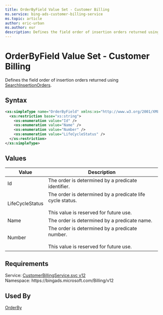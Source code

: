 ```yaml
---
title: OrderByField Value Set - Customer Billing
ms.service: bing-ads-customer-billing-service
ms.topic: article
author: eric-urban
ms.author: eur
description: Defines the field order of insertion orders returned using SearchInsertionOrders.
---
```

# OrderByField Value Set - Customer Billing
Defines the field order of insertion orders returned using [SearchInsertionOrders](searchinsertionorders.md).

## Syntax
```xml
<xs:simpleType name="OrderByField" xmlns:xs="http://www.w3.org/2001/XMLSchema">
  <xs:restriction base="xs:string">
    <xs:enumeration value="Id" />
    <xs:enumeration value="Name" />
    <xs:enumeration value="Number" />
    <xs:enumeration value="LifeCycleStatus" />
  </xs:restriction>
</xs:simpleType>
```

## <a name="values"></a>Values

|Value|Description|
|-----------|---------------|
|<a name="id"></a>Id|The order is determined by a predicate identifier.|
|<a name="lifecyclestatus"></a>LifeCycleStatus|The order is determined by a predicate life cycle status.<br/><br/>This value is reserved for future use.|
|<a name="name"></a>Name|The order is determined by a predicate name.|
|<a name="number"></a>Number|The order is determined by a predicate number.<br/><br/>This value is reserved for future use.|

## Requirements
Service: [CustomerBillingService.svc v12](https://clientcenter.api.bingads.microsoft.com/Api/Billing/v12/CustomerBillingService.svc)  
Namespace: https\://bingads.microsoft.com/Billing/v12  

## Used By
[OrderBy](orderby.md)  
